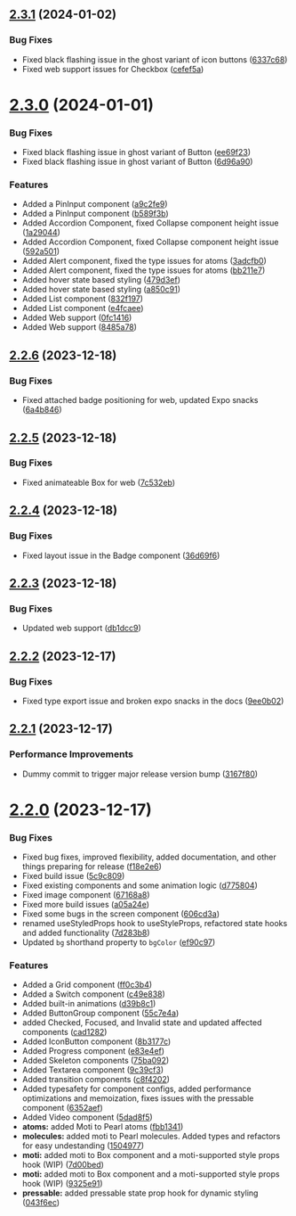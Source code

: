 ## [2.3.1](https://github.com/agrawal-rohit/pearl-ui/compare/v2.3.0...v2.3.1) (2024-01-02)


### Bug Fixes

* Fixed black flashing issue in the ghost variant of icon buttons ([6337c68](https://github.com/agrawal-rohit/pearl-ui/commit/6337c68a586135c56e82692505dc23e830454775))
* Fixed web support issues for Checkbox ([cefef5a](https://github.com/agrawal-rohit/pearl-ui/commit/cefef5a5e374bf852e91a65955a37e1ce9a228a9))

# [2.3.0](https://github.com/agrawal-rohit/pearl-ui/compare/v2.2.6...v2.3.0) (2024-01-01)


### Bug Fixes

* Fixed black flashing issue in ghost variant of Button ([ee69f23](https://github.com/agrawal-rohit/pearl-ui/commit/ee69f2391aa23634275a4f2a016c8a4383e37204))
* Fixed black flashing issue in ghost variant of Button ([6d96a90](https://github.com/agrawal-rohit/pearl-ui/commit/6d96a90a68e6e270fbef1eae17fb70123e1b78f8))


### Features

* Added a PinInput component ([a9c2fe9](https://github.com/agrawal-rohit/pearl-ui/commit/a9c2fe98d3ef2ccc70b43d5dd6c79a062bf3853d))
* Added a PinInput component ([b589f3b](https://github.com/agrawal-rohit/pearl-ui/commit/b589f3b1a76b06555cf9d280061468e199e6ff51))
* Added Accordion Component, fixed Collapse component height issue ([1a29044](https://github.com/agrawal-rohit/pearl-ui/commit/1a2904469cfc9e0bc8dc2cb13ae7f6b9f33cc3fe))
* Added Accordion Component, fixed Collapse component height issue ([592a501](https://github.com/agrawal-rohit/pearl-ui/commit/592a5017b40755c1e1aaf740c60c94468af0fa77))
* Added Alert component, fixed the type issues for atoms ([3adcfb0](https://github.com/agrawal-rohit/pearl-ui/commit/3adcfb0edfa44b4bab22f3de95f5ee09ba694621))
* Added Alert component, fixed the type issues for atoms ([bb211e7](https://github.com/agrawal-rohit/pearl-ui/commit/bb211e739339e10478559dc7bde682a7121f54a9))
* Added hover state based styling ([479d3ef](https://github.com/agrawal-rohit/pearl-ui/commit/479d3ef8dda521841fcd5faf4c387c96c2dfb272))
* Added hover state based styling ([a850c91](https://github.com/agrawal-rohit/pearl-ui/commit/a850c917ea07c203b7202a9088bc184f67a29cac))
* Added List component ([832f197](https://github.com/agrawal-rohit/pearl-ui/commit/832f1971f7444fef06143d36955ecfed0c518bcf))
* Added List component ([e4fcaee](https://github.com/agrawal-rohit/pearl-ui/commit/e4fcaee8e824f85fb2bae4392c9896881c22c14e))
* Added Web support ([0fc1416](https://github.com/agrawal-rohit/pearl-ui/commit/0fc14163577c9c4bf5f7515aac866dc6dfd72157))
* Added Web support ([8485a78](https://github.com/agrawal-rohit/pearl-ui/commit/8485a78ca1ae813580dbdbabb91a1a257e99d961))

## [2.2.6](https://github.com/agrawal-rohit/pearl-ui/compare/v2.2.5...v2.2.6) (2023-12-18)


### Bug Fixes

* Fixed attached badge positioning for web, updated Expo snacks ([6a4b846](https://github.com/agrawal-rohit/pearl-ui/commit/6a4b8461fa23cfb5af7f0f63291fc725469354d6))

## [2.2.5](https://github.com/agrawal-rohit/pearl-ui/compare/v2.2.4...v2.2.5) (2023-12-18)


### Bug Fixes

* Fixed animateable Box for web ([7c532eb](https://github.com/agrawal-rohit/pearl-ui/commit/7c532eb584c1d9c7f25af64cae8e420c2f2c34d3))

## [2.2.4](https://github.com/agrawal-rohit/pearl-ui/compare/v2.2.3...v2.2.4) (2023-12-18)


### Bug Fixes

* Fixed layout issue in the Badge component ([36d69f6](https://github.com/agrawal-rohit/pearl-ui/commit/36d69f6e67e32bf3dff4b53651f923f3e734169c))

## [2.2.3](https://github.com/agrawal-rohit/pearl-ui/compare/v2.2.2...v2.2.3) (2023-12-18)


### Bug Fixes

* Updated web support ([db1dcc9](https://github.com/agrawal-rohit/pearl-ui/commit/db1dcc99340d791e2413c6cd57260ce58fe23da8))

## [2.2.2](https://github.com/agrawal-rohit/pearl-ui/compare/v2.2.1...v2.2.2) (2023-12-17)


### Bug Fixes

* Fixed type export issue and broken expo snacks in the docs ([9ee0b02](https://github.com/agrawal-rohit/pearl-ui/commit/9ee0b0204ff78c03240914ba041f29326d494fdc))

## [2.2.1](https://github.com/agrawal-rohit/pearl-ui/compare/v2.2.0...v2.2.1) (2023-12-17)


### Performance Improvements

* Dummy commit to trigger major release version bump ([3167f80](https://github.com/agrawal-rohit/pearl-ui/commit/3167f80721b9357ddac6b8976924f2b4f2b07e5f))

# [2.2.0](https://github.com/agrawal-rohit/pearl-ui/compare/v2.1.1...v2.2.0) (2023-12-17)


### Bug Fixes

* Fixed bug fixes, improved flexibility, added documentation, and other things preparing for release ([f18e2e6](https://github.com/agrawal-rohit/pearl-ui/commit/f18e2e60c043a1575b9e158c9605a3786ee9749d))
* Fixed build issue ([5c9c809](https://github.com/agrawal-rohit/pearl-ui/commit/5c9c809a36ddfacf667c541b7d2a5c70636441be))
* Fixed existing components and some animation logic ([d775804](https://github.com/agrawal-rohit/pearl-ui/commit/d7758049df349d14fe389e00a1c34ca872e53d0f))
* Fixed image component ([67168a8](https://github.com/agrawal-rohit/pearl-ui/commit/67168a82014f20d1d264ef281ccdc597cb51ee47))
* Fixed more build issues ([a05a24e](https://github.com/agrawal-rohit/pearl-ui/commit/a05a24e80be88fa01fa7f081b9ee7f1b7fec8f31))
* Fixed some bugs in the screen component ([606cd3a](https://github.com/agrawal-rohit/pearl-ui/commit/606cd3a18e4ca6bcb761e5da1bb4d36b5d34ce75))
* renamed useStyledProps hook to useStyleProps, refactored state hooks and added functionality ([7d283b8](https://github.com/agrawal-rohit/pearl-ui/commit/7d283b835fb2b75cd20e7ad9dd1f3701fce48d1b))
* Updated `bg` shorthand property to `bgColor` ([ef90c97](https://github.com/agrawal-rohit/pearl-ui/commit/ef90c9773290cf84af1d35147d7e79762229424c))


### Features

* Added a Grid component ([ff0c3b4](https://github.com/agrawal-rohit/pearl-ui/commit/ff0c3b4748fea9758400a63943e34e47f14e9f07))
* Added a Switch component ([c49e838](https://github.com/agrawal-rohit/pearl-ui/commit/c49e83862e5c2f99b47a70677cedc7aff633fddf))
* Added built-in animations ([d39b8c1](https://github.com/agrawal-rohit/pearl-ui/commit/d39b8c1215e1785db4f3e6f5a8c8120cf2d1debb))
* Added ButtonGroup component ([55c7e4a](https://github.com/agrawal-rohit/pearl-ui/commit/55c7e4a3026166cfda574ec1b99d2e9305305072))
* added Checked, Focused, and Invalid state and updated affected components ([cad1282](https://github.com/agrawal-rohit/pearl-ui/commit/cad12829478af9e9b2ebc3d4737b4d9854c5c85f))
* Added IconButton component ([8b3177c](https://github.com/agrawal-rohit/pearl-ui/commit/8b3177c6768e9f0dd96f4a6ac4c6d158dedef5f2))
* Added Progress component ([e83e4ef](https://github.com/agrawal-rohit/pearl-ui/commit/e83e4efa2414c5ee4e1c8932318995e986c5224e))
* Added Skeleton components ([75ba092](https://github.com/agrawal-rohit/pearl-ui/commit/75ba092496857171b222a31a56f138129cd49b8d))
* Added Textarea component ([9c39cf3](https://github.com/agrawal-rohit/pearl-ui/commit/9c39cf3535396df1b26d8bd32c41bda223ae3f01))
* Added transition components ([c8f4202](https://github.com/agrawal-rohit/pearl-ui/commit/c8f4202e6349ae25fa1754364724d61b2ac35f30))
* Added typesafety for component configs, added performance optimizations and memoization, fixes issues with the pressable component ([6352aef](https://github.com/agrawal-rohit/pearl-ui/commit/6352aef1438517e0f869ef04621d1d7c280f07b6))
* Added Video component ([5dad8f5](https://github.com/agrawal-rohit/pearl-ui/commit/5dad8f52f30fdab80a78c522ec7d7e3e630f0c00))
* **atoms:** added Moti to Pearl atoms ([fbb1341](https://github.com/agrawal-rohit/pearl-ui/commit/fbb134196b7bcbc7d8c2b313cc5bc55a1b42b97c))
* **molecules:** added moti to Pearl molecules. Added types and refactors for easy undestanding ([1504977](https://github.com/agrawal-rohit/pearl-ui/commit/150497727039b5dc1ee3e0e432ad13a6db449e25))
* **moti:** added moti to Box component and a moti-supported style props hook (WIP) ([7d00bed](https://github.com/agrawal-rohit/pearl-ui/commit/7d00bed0fbfedb640f376a21734b0fda598b533a))
* **moti:** added moti to Box component and a moti-supported style props hook (WIP) ([9325e91](https://github.com/agrawal-rohit/pearl-ui/commit/9325e91f24a704036157c7f8c3d9f3aac754535a))
* **pressable:** added pressable state prop hook for dynamic styling ([043f6ec](https://github.com/agrawal-rohit/pearl-ui/commit/043f6ec533e9be5f09697df181b8c9e50b9c0129))
